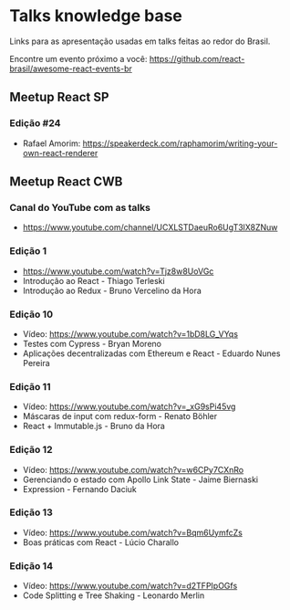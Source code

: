 # Talks knowledge base
Links para as apresentação usadas em talks feitas ao redor do Brasil.

Encontre um evento próximo a você: https://github.com/react-brasil/awesome-react-events-br

## Meetup React SP
### Edição #24
- Rafael Amorim: https://speakerdeck.com/raphamorim/writing-your-own-react-renderer

## Meetup React CWB
### Canal do YouTube com as talks
- https://www.youtube.com/channel/UCXLSTDaeuRo6UgT3lX8ZNuw

### Edição 1
- https://www.youtube.com/watch?v=Tjz8w8UoVGc
- Introdução ao React - Thiago Terleski
- Introdução ao Redux - Bruno Vercelino da Hora

### Edição 10
- Vídeo: https://www.youtube.com/watch?v=1bD8LG_VYqs
- Testes com Cypress - Bryan Moreno
- Aplicações decentralizadas com Ethereum e React - Eduardo Nunes Pereira

### Edição 11
- Vídeo: https://www.youtube.com/watch?v=_xG9sPi45vg
- Máscaras de input com redux-form - Renato Böhler
- React + Immutable.js - Bruno da Hora

### Edição 12
- Vídeo: https://www.youtube.com/watch?v=w6CPy7CXnRo
- Gerenciando o estado com Apollo Link State - Jaime Biernaski
- Expression - Fernando Daciuk

### Edição 13
- Vídeo: https://www.youtube.com/watch?v=Bqm6UymfcZs
- Boas práticas com React - Lúcio Charallo

### Edição 14
- Vídeo: https://www.youtube.com/watch?v=d2TFPIpOGfs
- Code Splitting e Tree Shaking - Leonardo Merlin
